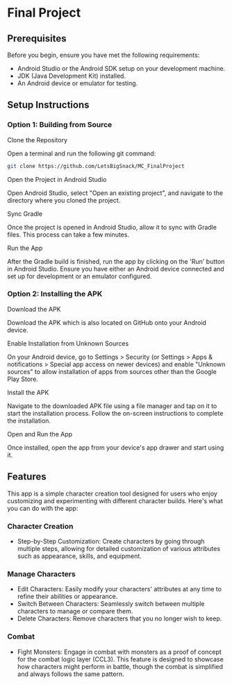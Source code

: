 # Final Project

## Prerequisites
Before you begin, ensure you have met the following requirements:

- Android Studio or the Android SDK setup on your development machine.
- JDK (Java Development Kit) installed.
- An Android device or emulator for testing.

## Setup Instructions
### Option 1: Building from Source
Clone the Repository

Open a terminal and run the following git command:

```sh
git clone https://github.com/LetsBigSnack/MC_FinalProject
```


Open the Project in Android Studio

Open Android Studio, select "Open an existing project", and navigate to the directory where you cloned the project.

Sync Gradle

Once the project is opened in Android Studio, allow it to sync with Gradle files. This process can take a few minutes.

Run the App

After the Gradle build is finished, run the app by clicking on the 'Run' button in Android Studio. Ensure you have either an Android device connected and set up for development or an emulator configured.

### Option 2: Installing the APK
Download the APK

Download the APK which is also located on GitHub
onto your Android device.

Enable Installation from Unknown Sources

On your Android device, go to Settings > Security (or Settings > Apps & notifications > Special app access on newer devices) and enable "Unknown sources" to allow installation of apps from sources other than the Google Play Store.

Install the APK

Navigate to the downloaded APK file using a file manager and tap on it to start the installation process. Follow the on-screen instructions to complete the installation.

Open and Run the App

Once installed, open the app from your device's app drawer and start using it.

## Features
This app is a simple character creation tool designed for users who enjoy customizing and experimenting with different character builds. Here's what you can do with the app:

### Character Creation
- Step-by-Step Customization: Create characters by going through multiple steps, allowing for detailed customization of various attributes such as appearance, skills, and equipment.

### Manage Characters
- Edit Characters: Easily modify your characters' attributes at any time to refine their abilities or appearance.
- Switch Between Characters: Seamlessly switch between multiple characters to manage or compare them.
- Delete Characters: Remove characters that you no longer wish to keep.

### Combat
- Fight Monsters: Engage in combat with monsters as a proof of concept for the combat logic layer (CCL3). This feature is designed to showcase how characters might perform in battle, though the combat is simplified and always follows the same pattern.
